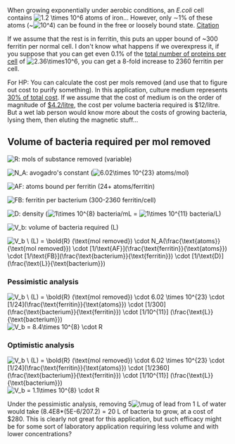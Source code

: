 When growing exponentially under aerobic conditions, an _E.coli_ cell contains <img src="https://tex.s2cms.ru/svg/1.2%20%5Ctimes%2010%5E6" alt="1.2 \times 10^6" /> atoms of iron... However, only ∼1% of these atoms (~<img src="https://tex.s2cms.ru/svg/10%5E4" alt="10^4" />) can be found in the free or loosely bound state. [Citation](https://academic.oup.com/femsre/article/27/2-3/215/614497)

If we assume that the rest is in ferritin, this puts an upper bound of ~300 ferritin per normal cell. I don't know what happens if we overexpress it, if you suppose that you can get even 0.1% of the [total number of proteins per cell](http://book.bionumbers.org/how-many-proteins-are-in-a-cell/) of <img src="https://tex.s2cms.ru/svg/2.36%5Ctimes10%5E6" alt="2.36\times10^6" />, you can get a 8-fold increase to 2360 ferritin per cell.

For HP: You can calculate the cost per mols removed (and use that to figure out cost to purify something). In this application, culture medium represents [30% of total cost](https://www.sciencedirect.com/science/article/pii/S151783821730134X#bib0270). If we assume that the cost of medium is on the order of magnitude of [$4.2/litre](https://www.thermofisher.com/search/browse/category/ca/en/99201), the cost per volume bacteria required is $12/litre. But a wet lab person would know more about the costs of growing bacteria, lysing them, then eluting the magnetic stuff...


## Volume of bacteria required per mol removed

<img src="https://tex.s2cms.ru/svg/R" alt="R" />: mols of substance removed (variable)

<img src="https://tex.s2cms.ru/svg/N_A" alt="N_A" />: avogadro's constant (<img src="https://tex.s2cms.ru/svg/6.02%5Ctimes%2010%5E%7B23%7D" alt="6.02\times 10^{23}" /> atoms/mol)

<img src="https://tex.s2cms.ru/svg/AF" alt="AF" />: atoms bound per ferritin (24+ atoms/ferritin)

<img src="https://tex.s2cms.ru/svg/FB" alt="FB" />: ferritin per bacterium (300-2360 ferritin/cell)

<img src="https://tex.s2cms.ru/svg/D" alt="D" />: density (<img src="https://tex.s2cms.ru/svg/1%5Ctimes%2010%5E%7B8%7D%20" alt="1\times 10^{8} " /> bacteria/mL = <img src="https://tex.s2cms.ru/svg/1%5Ctimes%2010%5E%7B11%7D%20" alt="1\times 10^{11} " /> bacteria/L)

<img src="https://tex.s2cms.ru/svg/V_b" alt="V_b" />: volume of bacteria required (L)

<img src="https://tex.s2cms.ru/svg/V_b%20%5C%20(L)%20%3D%20%5Cbold%7BR%7D%20(%5Ctext%7Bmol%20removed%7D)%20%20%5Ccdot%20N_A(%5Cfrac%7B%5Ctext%7Batoms%7D%7D%7B%5Ctext%7Bmol%20removed%7D%7D)%20%5Ccdot%20%5B1%2F%5Ctext%7BAF%7D%5D(%5Cfrac%7B%5Ctext%7Bferritin%7D%7D%7B%5Ctext%7Batoms%7D%7D)%20%20%5Ccdot%20%5B1%2F%5Ctext%7BFB%7D%5D(%5Cfrac%7B%5Ctext%7Bbacterium%7D%7D%7B%5Ctext%7Bferritin%7D%7D)%20%5Ccdot%20%5B1%2F%5Ctext%7BD%7D%5D%20(%5Cfrac%7B%5Ctext%7BL%7D%7D%7B%5Ctext%7Bbacterium%7D%7D)%20" alt="V_b \ (L) = \bold{R} (\text{mol removed})  \cdot N_A(\frac{\text{atoms}}{\text{mol removed}}) \cdot [1/\text{AF}](\frac{\text{ferritin}}{\text{atoms}})  \cdot [1/\text{FB}](\frac{\text{bacterium}}{\text{ferritin}}) \cdot [1/\text{D}] (\frac{\text{L}}{\text{bacterium}}) " />

### Pessimistic analysis

<img src="https://tex.s2cms.ru/svg/V_b%20%5C%20(L)%20%3D%20%5Cbold%7BR%7D%20(%5Ctext%7Bmol%20removed%7D)%20%20%5Ccdot%206.02%20%5Ctimes%2010%5E%7B23%7D%20%5Ccdot%20%5B1%2F24%5D(%5Cfrac%7B%5Ctext%7Bferritin%7D%7D%7B%5Ctext%7Batoms%7D%7D)%20%20%5Ccdot%20%5B1%2F300%5D(%5Cfrac%7B%5Ctext%7Bbacterium%7D%7D%7B%5Ctext%7Bferritin%7D%7D)%20%5Ccdot%20%5B1%2F10%5E%7B11%7D%5D%20(%5Cfrac%7B%5Ctext%7BL%7D%7D%7B%5Ctext%7Bbacterium%7D%7D)%20" alt="V_b \ (L) = \bold{R} (\text{mol removed})  \cdot 6.02 \times 10^{23} \cdot [1/24](\frac{\text{ferritin}}{\text{atoms}})  \cdot [1/300](\frac{\text{bacterium}}{\text{ferritin}}) \cdot [1/10^{11}] (\frac{\text{L}}{\text{bacterium}}) " />

<img src="https://tex.s2cms.ru/svg/V_b%20%3D%208.4%5Ctimes%2010%5E%7B8%7D%20%5Ccdot%20R" alt="V_b = 8.4\times 10^{8} \cdot R" />

### Optimistic analysis

<img src="https://tex.s2cms.ru/svg/V_b%20%5C%20(L)%20%3D%20%5Cbold%7BR%7D%20(%5Ctext%7Bmol%20removed%7D)%20%20%5Ccdot%206.02%20%5Ctimes%2010%5E%7B23%7D%20%5Ccdot%20%5B1%2F24%5D(%5Cfrac%7B%5Ctext%7Bferritin%7D%7D%7B%5Ctext%7Batoms%7D%7D)%20%20%5Ccdot%20%5B1%2F2360%5D(%5Cfrac%7B%5Ctext%7Bbacterium%7D%7D%7B%5Ctext%7Bferritin%7D%7D)%20%5Ccdot%20%5B1%2F10%5E%7B11%7D%5D%20(%5Cfrac%7B%5Ctext%7BL%7D%7D%7B%5Ctext%7Bbacterium%7D%7D)%20" alt="V_b \ (L) = \bold{R} (\text{mol removed})  \cdot 6.02 \times 10^{23} \cdot [1/24](\frac{\text{ferritin}}{\text{atoms}})  \cdot [1/2360](\frac{\text{bacterium}}{\text{ferritin}}) \cdot [1/10^{11}] (\frac{\text{L}}{\text{bacterium}}) " />

<img src="https://tex.s2cms.ru/svg/V_b%20%3D%201.1%5Ctimes%2010%5E%7B8%7D%20%5Ccdot%20R" alt="V_b = 1.1\times 10^{8} \cdot R" />

Under the pessimistic analysis, removing 5<img src="https://tex.s2cms.ru/svg/%5Cmu" alt="\mu" />g of lead from 1 L of water would take (8.4E8*(5E-6/207.2) = 20 L of bacteria to grow, at a cost of $280. This is clearly not great for this application, but such efficacy might be for some sort of laboratory application requiring less volume and with lower concentrations? 
